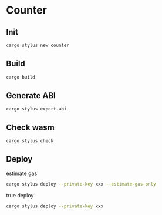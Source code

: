 # Counter

## Init

```sh
cargo stylus new counter
```

## Build

```sh
cargo build
```

## Generate ABI

```sh
cargo stylus export-abi
```

## Check wasm

```sh
cargo stylus check
```

## Deploy

estimate gas

```sh
cargo stylus deploy --private-key xxx --estimate-gas-only
```

true deploy

```sh
cargo stylus deploy --private-key xxx
```
